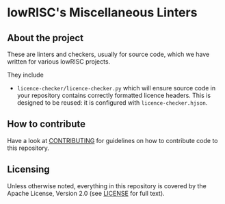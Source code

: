 # lowRISC's Miscellaneous Linters

## About the project

These are linters and checkers, usually for source code, which we have written
for various lowRISC projects.

They include
* `licence-checker/licence-checker.py` which will ensure source code in your
  repository contains correctly formatted licence headers. This is designed to
  be reused: it is configured with `licence-checker.hjson`.

## How to contribute

Have a look at [CONTRIBUTING](./CONTRIBUTING.md) for guidelines on how to
contribute code to this repository.

## Licensing

Unless otherwise noted, everything in this repository is covered by the Apache
License, Version 2.0 (see [LICENSE](./LICENSE) for full text).
